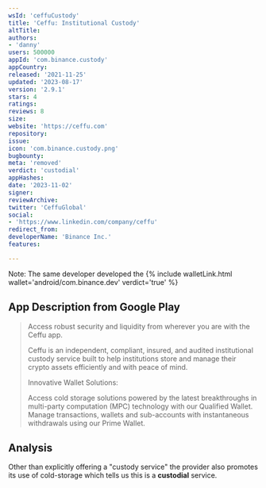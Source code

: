 ```yaml
---
wsId: 'ceffuCustody'
title: 'Ceffu: Institutional Custody'
altTitle: 
authors:
- 'danny'
users: 500000
appId: 'com.binance.custody'
appCountry: 
released: '2021-11-25'
updated: '2023-08-17'
version: '2.9.1'
stars: 4
ratings: 
reviews: 8
size: 
website: 'https://ceffu.com'
repository: 
issue: 
icon: 'com.binance.custody.png'
bugbounty: 
meta: 'removed'
verdict: 'custodial'
appHashes: 
date: '2023-11-02'
signer: 
reviewArchive: 
twitter: 'CeffuGlobal'
social:
- 'https://www.linkedin.com/company/ceffu'
redirect_from: 
developerName: 'Binance Inc.'
features: 

---
```


Note: The same developer developed the {% include walletLink.html wallet='android/com.binance.dev' verdict='true' %}

## App Description from Google Play

> Access robust security and liquidity from wherever you are with the Ceffu app.
>
> Ceffu is an independent, compliant, insured, and audited institutional custody service built to help institutions store and manage their crypto assets efficiently and with peace of mind.
>
> Innovative Wallet Solutions:
>
> Access cold storage solutions powered by the latest breakthroughs in multi-party computation (MPC) technology with our Qualified Wallet. Manage transactions, wallets and sub-accounts with instantaneous withdrawals using our Prime Wallet.

## Analysis 

Other than explicitly offering a "custody service" the provider also promotes its use of cold-storage which tells us this is a **custodial** service.